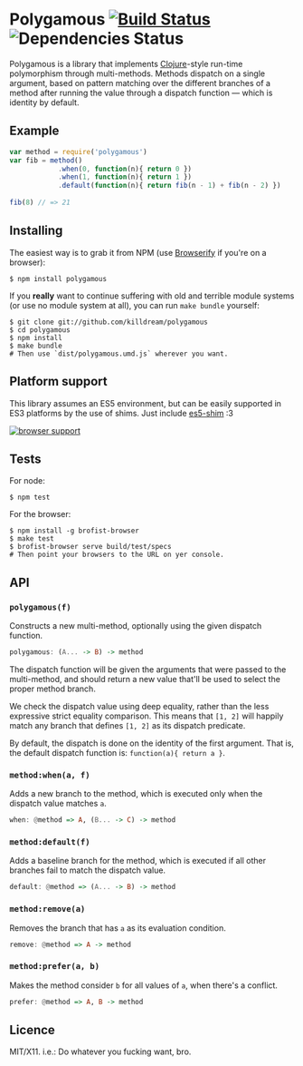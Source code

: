 Polygamous [![Build Status](https://travis-ci.org/killdream/polygamous.png)](https://travis-ci.org/killdream/polygamous) ![Dependencies Status](https://david-dm.org/killdream/polygamous.png)
==========

Polygamous is a library that implements [Clojure][]-style run-time polymorphism
through multi-methods. Methods dispatch on a single argument, based on pattern
matching over the different branches of a method after running the value
through a dispatch function — which is identity by default.

[Clojure]: http://clojure.org/multimethods


## Example

```js
var method = require('polygamous')
var fib = method()
            .when(0, function(n){ return 0 })
            .when(1, function(n){ return 1 })
            .default(function(n){ return fib(n - 1) + fib(n - 2) })
            
fib(8) // => 21
```


## Installing

The easiest way is to grab it from NPM (use [Browserify][] if you're on a
browser):

    $ npm install polygamous
    
If you **really** want to continue suffering with old and terrible module
systems (or use no module system at all), you can run `make bundle` yourself:

    $ git clone git://github.com/killdream/polygamous
    $ cd polygamous
    $ npm install
    $ make bundle
    # Then use `dist/polygamous.umd.js` wherever you want.
    
[browserify]: https://github.com/substack/node-browserify


## Platform support

This library assumes an ES5 environment, but can be easily supported in ES3
platforms by the use of shims. Just include [es5-shim][] :3

[es5-shim]: https://github.com/kriskowal/es5-shim

[![browser support](https://ci.testling.com/killdream/polygamous.png)](http://ci.testling.com/killdream/polygamous)


## Tests

For node:

    $ npm test
    
For the browser:

    $ npm install -g brofist-browser
    $ make test
    $ brofist-browser serve build/test/specs
    # Then point your browsers to the URL on yer console.


## API

### `polygamous(f)`

Constructs a new multi-method, optionally using the given dispatch function.

```hs
polygamous: (A... -> B) -> method
```

The dispatch function will be given the arguments that were passed to the
multi-method, and should return a new value that'll be used to select the
proper method branch.

We check the dispatch value using deep equality, rather than the less
expressive strict equality comparison. This means that `[1, 2]` will happily
match any branch that defines `[1, 2]` as its dispatch predicate.

By default, the dispatch is done on the identity of the first argument. That
is, the default dispatch function is: `function(a){ return a }`.


### `method:when(a, f)`

Adds a new branch to the method, which is executed only when the dispatch value
matches `a`.

```hs
when: @method => A, (B... -> C) -> method
```

### `method:default(f)`

Adds a baseline branch for the method, which is executed if all other branches
fail to match the dispatch value.

```hs
default: @method => (A... -> B) -> method
```

### `method:remove(a)`

Removes the branch that has `a` as its evaluation condition.

```hs
remove: @method => A -> method
```

### `method:prefer(a, b)`

Makes the method consider `b` for all values of `a`, when there's a conflict.

```hs
prefer: @method => A, B -> method
```



## Licence

MIT/X11. i.e.: Do whatever you fucking want, bro.
